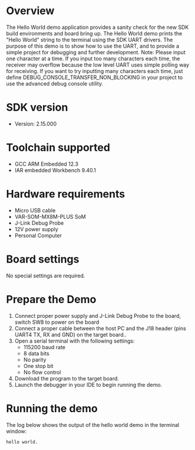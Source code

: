 Overview
========
The Hello World demo application provides a sanity check for the new SDK build environments and board bring up. The Hello
World demo prints the "Hello World" string to the terminal using the SDK UART drivers. The purpose of this demo is to
show how to use the UART, and to provide a simple project for debugging and further development.
Note: Please input one character at a time. If you input too many characters each time, the receiver may overflow
because the low level UART uses simple polling way for receiving. If you want to try inputting many characters each time,
just define DEBUG_CONSOLE_TRANSFER_NON_BLOCKING in your project to use the advanced debug console utility.

SDK version
===========
- Version: 2.15.000

Toolchain supported
===================
- GCC ARM Embedded  12.3
- IAR embedded Workbench  9.40.1

Hardware requirements
=====================
- Micro USB cable
- VAR-SOM-MX8M-PLUS SoM
- J-Link Debug Probe
- 12V power supply
- Personal Computer

Board settings
==============
No special settings are required.

Prepare the Demo
================
1.  Connect proper power supply and J-Link Debug Probe to the board, switch SW8 to power on the board
2.  Connect a proper cable between the host PC and the J18 header (pins UART4 TX, RX and GND) on the target board..
3.  Open a serial terminal with the following settings:
    - 115200 baud rate
    - 8 data bits
    - No parity
    - One stop bit
    - No flow control
4.  Download the program to the target board.
5.  Launch the debugger in your IDE to begin running the demo.

Running the demo
================
The log below shows the output of the hello world demo in the terminal window:
~~~~~~~~~~~~~~~~~~~~~~~~~~~~~~~~~~~
hello world.
~~~~~~~~~~~~~~~~~~~~~~~~~~~~~~~~~~~
